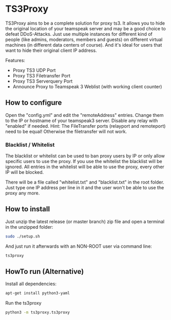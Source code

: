 # TS3Proxy

TS3Proxy aims to be a complete solution for proxy ts3. It allows you to hide the original location of your teamspeak server and may be a good choice to defeat DDoS-Attacks. Just use multiple instances for different kind of people (like admins, moderators, members and guests) on different virtual machines (in different data centers of course). And it's ideal for users that want to hide their original client IP address.

Features:

  - Proxy TS3 UDP Port
  - Proxy TS3 Filetransfer Port
  - Proxy TS3 Serverquery Port
  - Announce Proxy to Teamspeak 3 Weblist (with working client counter)

## How to configure

Open the "config.yml" and edit the "remoteAddress" entries. Change them to the IP or hostname of your teamspeak3 server. Disable any relay with "enabled" if needed. Hint: The FileTransfer ports (relayport and remoteport) need to be equal! Otherwise the filetransfer will not work.

### Blacklist / Whitelist

The blacklist or whitelist can be used to ban proxy users by IP or only allow specific users to use the proxy. If you use the whitelist the blacklist will be ignored. All entries in the whitelist will be able to use the proxy, every other IP will be blocked.

There will be a file called "whitelist.txt" and "blacklist.txt" in the root folder. Just type one IP address per line in it and the user won't be able to use the proxy any more.

## How to install

Just unzip the latest release (or master branch) zip file and open a terminal in the unzipped folder:

```bash
sudo ./setup.sh
```

And just run it afterwards with an NON-ROOT user via command line:

```bash
ts3proxy
```

## HowTo run (Alternative)

Install all dependencies:

```bash
apt-get install python3-yaml
```

Run the ts3proxy

```bash
python3 -m ts3proxy.ts3proxy
```
